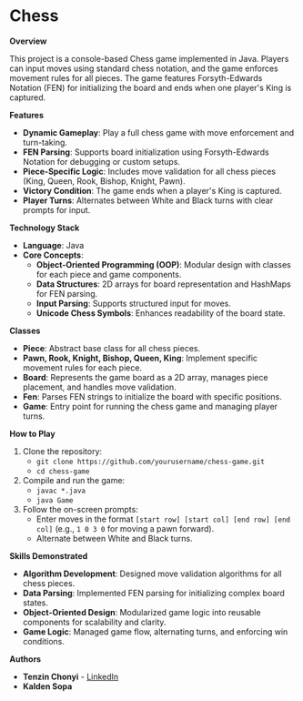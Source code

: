 # Chess

**Overview**

This project is a console-based Chess game implemented in Java. Players can input moves using standard chess notation, and the game enforces movement rules for all pieces. The game features Forsyth-Edwards Notation (FEN) for initializing the board and ends when one player's King is captured.

**Features**
- **Dynamic Gameplay**: Play a full chess game with move enforcement and turn-taking.
- **FEN Parsing**: Supports board initialization using Forsyth-Edwards Notation for debugging or custom setups.
- **Piece-Specific Logic**: Includes move validation for all chess pieces (King, Queen, Rook, Bishop, Knight, Pawn).
- **Victory Condition**: The game ends when a player's King is captured.
- **Player Turns**: Alternates between White and Black turns with clear prompts for input.

**Technology Stack**
- **Language**: Java
- **Core Concepts**:
  - **Object-Oriented Programming (OOP)**: Modular design with classes for each piece and game components.
  - **Data Structures**: 2D arrays for board representation and HashMaps for FEN parsing.
  - **Input Parsing**: Supports structured input for moves.
  - **Unicode Chess Symbols**: Enhances readability of the board state.

**Classes**
- **Piece**: Abstract base class for all chess pieces.
- **Pawn, Rook, Knight, Bishop, Queen, King**: Implement specific movement rules for each piece.
- **Board**: Represents the game board as a 2D array, manages piece placement, and handles move validation.
- **Fen**: Parses FEN strings to initialize the board with specific positions.
- **Game**: Entry point for running the chess game and managing player turns.

**How to Play**
1. Clone the repository:
   - `git clone https://github.com/yourusername/chess-game.git`
   - `cd chess-game`
2. Compile and run the game:
   - `javac *.java`
   - `java Game`
3. Follow the on-screen prompts:
   - Enter moves in the format `[start row] [start col] [end row] [end col]` (e.g., `1 0 3 0` for moving a pawn forward).
   - Alternate between White and Black turns.

**Skills Demonstrated**
- **Algorithm Development**: Designed move validation algorithms for all chess pieces.
- **Data Parsing**: Implemented FEN parsing for initializing complex board states.
- **Object-Oriented Design**: Modularized game logic into reusable components for scalability and clarity.
- **Game Logic**: Managed game flow, alternating turns, and enforcing win conditions.

**Authors**
- **Tenzin Chonyi** - [LinkedIn](https://www.linkedin.com/in/tenzin-chonyi-871863252)
- **Kalden Sopa**
